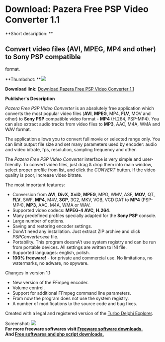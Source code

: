 # Download: Pazera Free PSP Video Converter 1.1

**Short description: **

## Convert video files (AVI, MPEG, MP4 and other) to Sony PSP compatible
format.

  
**Thumbshot: **![](http://www.freewarefiles.com/screenshot/pzpspvidcvtr11_md.jpg)   
  
**Download link:** [Download Pazera Free PSP Video Converter 1.1](http://freesoftwares.boysofts.com/Pazera-Free-PSP-Video-Converter_program_40393.html)  
  

**Publisher's Description**  
  

_Pazera Free PSP Video Converter_ is an absolutely free application which
converts the most popular video files (**AVI**, **MPEG**, MP4, **FLV**, MOV
and other) to **Sony PSP** compatible video format - **MP4** (H.264, PSP-MP4).
You can also extract audio tracks from video files to **MP3**, AAC, M4A, WMA
and WAV format.

The application allows you to convert full movie or selected range only. You
can limit output file size and set many parameters used by encoder: audio and
video bitrate, fps, resolution, sampling frequency and other.

The _Pazera Free PSP Video Converter_ interface is very simple and user-
friendly. To convert video files, just drag & drop them into main window,
select proper profile from list, and click the _CONVERT_ button. If the video
quality is poor, increase video bitrate.

The most important features:

  * Conversion from **AVI**, **DivX**, **XviD**, **MPEG**, MPG, WMV, ASF, **MOV**, QT, **FLV**, SWF, **MP4**, M4V, **3GP**, 3G2, MKV, VOB, VCD DAT to **MP4** (PSP-MP4), **MP3**, AAC, M4A, WMA or WAV.
  * Supported video codecs: **MPEG-4 AVC**, **H.264**.
  * Many predefined profiles specially adapted for the **Sony PSP** console.
  * Large number of options.
  * Saving and restoring encoder settings.
  * DonA't need any installation. Just extract ZIP archive and click _PSPConverter.exe_ file.
  * Portability. This program doesnA't use system registry and can be run from portable devices. All settings are written to INI file.
  * Supported languages: english, polish.
  * **100% freeware!** \- for private and commercial use. No limitations, no watermarks, no adware, no spyware.

Changes in version 1.1:

  * New version of the FFmpeg encoder.
  * Volume control.
  * Support for additional FFmpeg command line parameters.
  * From now the program does not use the system registry.
  * A number of modifications to the source code and bug fixes.

Created with a legal and registered version of the [Turbo Delphi
Explorer](http://www.dhost.info/download/details.php?id=2E4201114C).

  
  
Screenshot: ![](http://www.freewarefiles.com/screenshot/pzpspvidcvtr11.jpg)  
**For more freeware softwares visit [Freeware software downloads.](http://freesoftwares.boysofts.com/)**   
**And [Free softwares and php script downloads.](http://www.boysofts.com/)**

